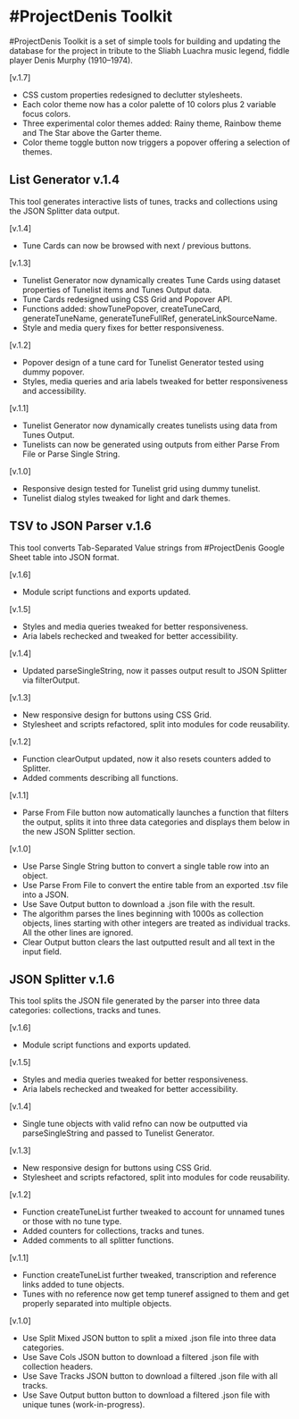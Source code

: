 #ProjectDenis Toolkit
========================================================================================
#ProjectDenis Toolkit is a set of simple tools for building and updating the database for the project in tribute to the Sliabh Luachra music legend, fiddle player Denis Murphy (1910–1974).

[v.1.7]

+ CSS custom properties redesigned to declutter stylesheets.
+ Each color theme now has a color palette of 10 colors plus 2 variable focus colors.
+ Three experimental color themes added: Rainy theme, Rainbow theme and The Star above the Garter theme.
+ Color theme toggle button now triggers a popover offering a selection of themes.

## List Generator v.1.4

This tool generates interactive lists of tunes, tracks and collections using the JSON Splitter data output.

[v.1.4]

+ Tune Cards can now be browsed with next / previous buttons.

[v.1.3]

+ Tunelist Generator now dynamically creates Tune Cards using dataset properties of Tunelist items and Tunes Output data.
+ Tune Cards redesigned using CSS Grid and Popover API.
+ Functions added: showTunePopover, createTuneCard, generateTuneName, generateTuneFullRef, generateLinkSourceName.
+ Style and media query fixes for better responsiveness.

[v.1.2]

+ Popover design of a tune card for Tunelist Generator tested using dummy popover.
+ Styles, media queries and aria labels tweaked for better responsiveness and accessibility.

[v.1.1]

+ Tunelist Generator now dynamically creates tunelists using data from Tunes Output.
+ Tunelists can now be generated using outputs from either Parse From File or Parse Single String.

[v.1.0]

+ Responsive design tested for Tunelist grid using dummy tunelist.
+ Tunelist dialog styles tweaked for light and dark themes.

## TSV to JSON Parser v.1.6

This tool converts Tab-Separated Value strings from #ProjectDenis Google Sheet table into JSON format.

[v.1.6]

+ Module script functions and exports updated.

[v.1.5]

+ Styles and media queries tweaked for better responsiveness.
+ Aria labels rechecked and tweaked for better accessibility.

[v.1.4]

+ Updated parseSingleString, now it passes output result to JSON Splitter via filterOutput.

[v.1.3]

+ New responsive design for buttons using CSS Grid.
+ Stylesheet and scripts refactored, split into modules for code reusability.

[v.1.2]

+ Function clearOutput updated, now it also resets counters added to Splitter.
+ Added comments describing all functions.

[v.1.1]

+ Parse From File button now automatically launches a function that filters the output, splits it into three data categories and displays them below in the new JSON Splitter section.

[v.1.0]

+ Use Parse Single String button to convert a single table row into an object.
+ Use Parse From File to convert the entire table from an exported .tsv file into a JSON. 
+ Use Save Output button to download a .json file with the result.
+ The algorithm parses the lines beginning with 1000s as collection objects, lines starting with other integers are treated as individual tracks. All the other lines are ignored.
+ Clear Output button clears the last outputted result and all text in the input field.

## JSON Splitter v.1.6

This tool splits the JSON file generated by the parser into three data categories: collections, tracks and tunes.

[v.1.6]

+ Module script functions and exports updated.

[v.1.5]

+ Styles and media queries tweaked for better responsiveness.
+ Aria labels rechecked and tweaked for better accessibility.

[v.1.4]

+ Single tune objects with valid refno can now be outputted via parseSingleString and passed to Tunelist Generator.

[v.1.3]

+ New responsive design for buttons using CSS Grid.
+ Stylesheet and scripts refactored, split into modules for code reusability.

[v.1.2]

+ Function createTuneList further tweaked to account for unnamed tunes or those with no tune type.
+ Added counters for collections, tracks and tunes.
+ Added comments to all splitter functions.

[v.1.1]

+ Function createTuneList further tweaked, transcription and reference links added to tune objects.
+ Tunes with no reference now get temp tuneref assigned to them and get properly separated into multiple objects.

[v.1.0]

+ Use Split Mixed JSON button to split a mixed .json file into three data categories.
+ Use Save Cols JSON button to download a filtered .json file with collection headers.
+ Use Save Tracks JSON button to download a filtered .json file with all tracks.
+ Use Save Output button button to download a filtered .json file with unique tunes (work-in-progress).


